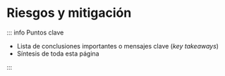 # Riesgos y mitigación

::: info Puntos clave

- Lista de conclusiones importantes o mensajes clave (_key takeaways_)
- Síntesis de toda esta página

:::
